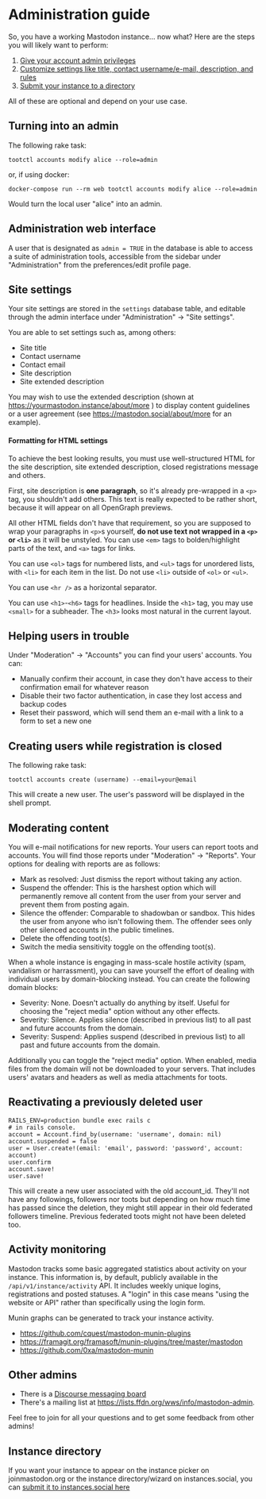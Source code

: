 Administration guide
====================

So, you have a working Mastodon instance... now what? Here are the steps you will likely want to perform:

1. [Give your account admin privileges](#turning-into-an-admin)
2. [Customize settings like title, contact username/e-mail, description, and rules](#site-settings)
3. [Submit your instance to a directory](#instance-directory)

All of these are optional and depend on your use case.

## Turning into an admin

The following rake task:

    tootctl accounts modify alice --role=admin

or, if using docker:

    docker-compose run --rm web tootctl accounts modify alice --role=admin

Would turn the local user "alice" into an admin.

## Administration web interface

A user that is designated as `admin = TRUE` in the database is able to access a suite of administration tools, accessible from the sidebar under "Administration" from the preferences/edit profile page.

## Site settings

Your site settings are stored in the `settings` database table, and editable through the admin interface under "Administration" -> "Site settings".

You are able to set settings such as, among others:

- Site title
- Contact username
- Contact email
- Site description
- Site extended description

You may wish to use the extended description (shown at https://yourmastodon.instance/about/more ) to display content guidelines or a user agreement (see https://mastodon.social/about/more for an example).

#### Formatting for HTML settings

To achieve the best looking results, you must use well-structured HTML for the site description, site extended description, closed registrations message and others.

First, site description is **one paragraph**, so it's already pre-wrapped in a `<p>` tag, you shouldn't add others. This text is really expected to be rather short, because it will appear on all OpenGraph previews.

All other HTML fields don't have that requirement, so you are supposed to wrap your paragraphs in `<p>`s yourself, **do not use text not wrapped in a `<p>` or `<li>`** as it will be unstyled. You can use `<em>` tags to bolden/highlight parts of the text, and `<a>` tags for links.

You can use `<ol>` tags for numbered lists, and `<ul>` tags for unordered lists, with `<li>` for each item in the list. Do not use `<li>` outside of `<ol>` or `<ul>`.

You can use `<hr />` as a horizontal separator.

You can use `<h1>`-`<h6>` tags for headlines. Inside the `<h1>` tag, you may use `<small>` for a subheader. The `<h3>` looks most natural in the current layout.

## Helping users in trouble

Under "Moderation" -> "Accounts" you can find your users' accounts. You can:

- Manually confirm their account, in case they don't have access to their confirmation email for whatever reason
- Disable their two factor authentication, in case they lost access and backup codes
- Reset their password, which will send them an e-mail with a link to a form to set a new one

## Creating users while registration is closed

The following rake task:

    tootctl accounts create (username) --email=your@email

This will create a new user. The user's password will be displayed in the shell prompt.

## Moderating content

You will e-mail notifications for new reports. Your users can report toots and accounts. You will find those reports under "Moderation" -> "Reports". Your options for dealing with reports are as follows:

- Mark as resolved: Just dismiss the report without taking any action.
- Suspend the offender: This is the harshest option which will permanently remove all content from the user from your server and prevent them from posting again.
- Silence the offender: Comparable to shadowban or sandbox. This hides the user from anyone who isn't following them. The offender sees only other silenced accounts in the public timelines.
- Delete the offending toot(s).
- Switch the media sensitivity toggle on the offending toot(s).

When a whole instance is engaging in mass-scale hostile activity (spam, vandalism or harrassment), you can save yourself the effort of dealing with individual users by domain-blocking instead. You can create the following domain blocks:

- Severity: None. Doesn't actually do anything by itself. Useful for choosing the "reject media" option without any other effects.
- Severity: Silence. Applies silence (described in previous list) to all past and future accounts from the domain.
- Severity: Suspend: Applies suspend (described in previous list) to all past and future accounts from the domain.

Additionally you can toggle the "reject media" option. When enabled, media files from the domain will not be downloaded to your servers. That includes users' avatars and headers as well as media attachments for toots.

## Reactivating a previously deleted user

    RAILS_ENV=production bundle exec rails c
    # in rails console.
    account = Account.find_by(username: 'username', domain: nil)
    account.suspended = false
    user = User.create!(email: 'email', password: 'password', account: account)
    user.confirm
    account.save!
    user.save!

This will create a new user associated with the old account_id. They'll not have any followings, followers nor toots but depending on how much time has passed since the deletion, they might still appear in their old federated followers timeline. Previous federated toots might not have been deleted too.

## Activity monitoring

Mastodon tracks some basic aggregated statistics about activity on your instance. This information is, by default, publicly available in the `/api/v1/instance/activity` API. It includes weekly unique logins, registrations and posted statuses. A "login" in this case means "using the website or API" rather than specifically using the login form.

Munin graphs can be generated to track your instance activity.

* https://github.com/cquest/mastodon-munin-plugins
* https://framagit.org/framasoft/munin-plugins/tree/master/mastodon
* https://github.com/0xa/mastodon-munin

## Other admins

- There is a [Discourse messaging board](https://discourse.joinmastodon.org)
- There's a mailing list at https://lists.ffdn.org/wws/info/mastodon-admin.

Feel free to join for all your questions and to get some feedback from other admins!

## Instance directory

If you want your instance to appear on the instance picker on joinmastodon.org or the instance directory/wizard on instances.social, you can [submit it to instances.social here](https://instances.social/admin)
